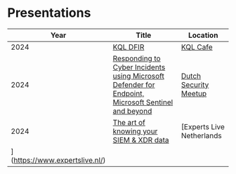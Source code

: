 # Presentations

| Year         | Title     | Location |
|------|-----------|------------|
| 2024 | [KQL DFIR](./2022%20-%20KQL%20Cafe/KQL%20Cafe%202022.pdf)    | [KQL Cafe](https://kqlcafe.github.io/website/) |
| 2024 | [Responding to Cyber Incidents using Microsoft Defender for Endpoint, Microsoft Sentinel and beyond](./2024%20-%20Dutch%20Security%20Meetup/Dutch%20Security%20Meetup.pdf)    | [Dutch Security Meetup](https://www.meetup.com/nl-NL/Microsoft-Security-NL/) |
| 2024 | [The art of knowing your SIEM & XDR data](./2024%20-%20ExpertsLiveNL/TheArtOfKnowningYourSIEMandXDRData.pdf)    | [Experts Live Netherlands
](https://www.expertslive.nl/) |
